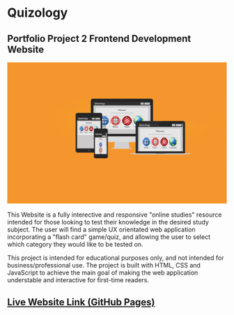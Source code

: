 # Quizology

## Portfolio Project 2 Frontend Development Website

![Responsiveness](md_images/responsive.png)

This Website is a fully interective and responsive "online studies" resource intended for those looking to test their knowledge in the desired study subject. 
The user will find a simple UX orientated web application incorporating a "flash card" game/quiz, and allowing the user to select which category they would like to be tested on. 

This project is intended for educational purposes only, and not intended for business/professional use. 
The project is built with HTML, CSS and JavaScript to achieve the main goal of making the web application understable and interactive for first-time readers.


## [Live Website Link (GitHub Pages)](liam-wb.github.io/quizology/)

